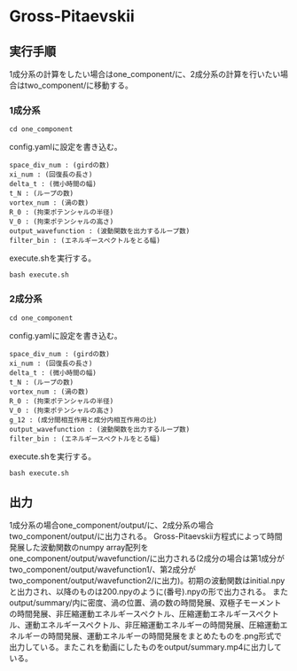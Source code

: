 # Gross-Pitaevskii
## 実行手順
1成分系の計算をしたい場合はone_component/に、2成分系の計算を行いたい場合はtwo_component/に移動する。
### 1成分系
```
cd one_component
```
config.yamlに設定を書き込む。
```
space_div_num : (girdの数)
xi_num : (回復長の長さ)
delta_t : (微小時間の幅)
t_N : (ループの数)
vortex_num : (渦の数)
R_0 : (拘束ポテンシャルの半径)
V_0 : (拘束ポテンシャルの高さ)
output_wavefunction : (波動関数を出力するループ数)
filter_bin : (エネルギースペクトルをとる幅)
```
execute.shを実行する。
```
bash execute.sh
```

### 2成分系
```
cd one_component
```
config.yamlに設定を書き込む。
```
space_div_num : (girdの数)
xi_num : (回復長の長さ)
delta_t : (微小時間の幅)
t_N : (ループの数)
vortex_num : (渦の数)
R_0 : (拘束ポテンシャルの半径)
V_0 : (拘束ポテンシャルの高さ)
g_12 : (成分間相互作用と成分内相互作用の比)
output_wavefunction : (波動関数を出力するループ数)
filter_bin : (エネルギースペクトルをとる幅)
```
execute.shを実行する。
```
bash execute.sh
```

## 出力
1成分系の場合one_component/output/に、2成分系の場合two_component/output/に出力される。
Gross-Pitaevskii方程式によって時間発展した波動関数のnumpy array配列をone_component/output/wavefunction/に出力される(2成分の場合は第1成分がtwo_component/output/wavefunction1/、第2成分がtwo_component/output/wavefunction2/に出力)。初期の波動関数はinitial.npyと出力され、以降のものは200.npyのように(番号).npyの形で出力される。
またoutput/summary/内に密度、渦の位置、渦の数の時間発展、双極子モーメントの時間発展、非圧縮運動エネルギースペクトル、圧縮運動エネルギースペクトル、運動エネルギースペクトル、非圧縮運動エネルギーの時間発展、圧縮運動エネルギーの時間発展、運動エネルギーの時間発展をまとめたものを.png形式で出力している。またこれを動画にしたものをoutput/summary.mp4に出力している。

